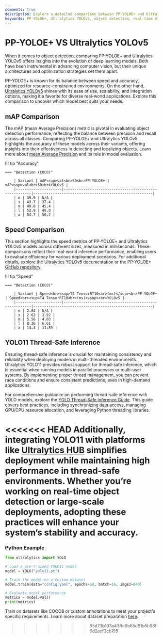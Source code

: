 ```yaml
---
comments: true
description: Explore a detailed comparison between PP-YOLOE+ and Ultralytics YOLOv5, two leading models in object detection and real-time AI. Learn about their performance, precision, and suitability for edge AI and computer vision applications.
keywords: PP-YOLOE+, Ultralytics YOLOv5, object detection, real-time AI, edge AI, computer vision, model comparison, YOLO
---
```


# PP-YOLOE+ VS Ultralytics YOLOv5

When it comes to object detection, comparing PP-YOLOE+ and Ultralytics YOLOv5 offers insights into the evolution of deep learning models. Both have been instrumental in advancing computer vision, but their unique architectures and optimization strategies set them apart.

PP-YOLOE+ is known for its balance between speed and accuracy, optimized for resource-constrained environments. On the other hand, [Ultralytics YOLOv5](https://github.com/ultralytics/yolov5) shines with its ease of use, scalability, and integration options, making it a favorite for diverse real-world applications. Explore this comparison to uncover which model best suits your needs.

## mAP Comparison

The mAP (mean Average Precision) metric is pivotal in evaluating object detection performance, reflecting the balance between precision and recall across all classes. Comparing PP-YOLOE+ and Ultralytics YOLOv5 highlights the accuracy of these models across their variants, offering insights into their effectiveness in detecting and localizing objects. Learn more about [mean Average Precision](https://www.ultralytics.com/glossary/mean-average-precision-map) and its role in model evaluation.

!!! tip "Accuracy"

    === "Detection (COCO)"

    	| Variant | mAP<sup>val<br>50<br>PP-YOLOE+ | mAP<sup>val<br>50<br>YOLOv5 |
    	|---------------------|-------------------------------------------------------|-------------------------------------------------------|
    	| n | 39.9 | N/A |
    	| s | 43.7 | 37.4 |
    	| m | 49.8 | 45.4 |
    	| l | 52.9 | 49.0 |
    	| x | 54.7 | 50.7 |

## Speed Comparison

This section highlights the speed metrics of PP-YOLOE+ and Ultralytics YOLOv5 models across different sizes, measured in milliseconds. These comparisons reflect their real-world inference performance, enabling users to evaluate efficiency for various deployment scenarios. For additional details, explore the [Ultralytics YOLOv5 documentation](https://docs.ultralytics.com/models/yolov5/) or the [PP-YOLOE+ GitHub repository](https://github.com/PaddlePaddle/PaddleDetection).

!!! tip "Speed"

    === "Detection (COCO)"

    	| Variant | Speed<br><sup>T4 TensorRT10<br>(ms)</sup><br>PP-YOLOE+ | Speed<br><sup>T4 TensorRT10<br>(ms)</sup><br>YOLOv5 |
    	|---------------------|-------------------------------------------------------|-------------------------------------------------------|
    	| n | 2.84 | N/A |
    	| s | 2.62 | 1.92 |
    	| m | 5.56 | 4.03 |
    	| l | 8.36 | 6.61 |
    	| x | 14.3 | 11.89 |

## YOLO11 Thread-Safe Inference

Ensuring thread-safe inference is crucial for maintaining consistency and reliability when deploying models in multi-threaded environments. Ultralytics YOLO11 provides robust support for thread-safe inference, which is essential when running models in parallel processes or multi-user systems. By implementing proper thread management, you can prevent race conditions and ensure consistent predictions, even in high-demand applications.

For comprehensive guidance on performing thread-safe inference with YOLO models, explore the [YOLO Thread-Safe Inference Guide](https://docs.ultralytics.com/guides/yolo-thread-safe-inference/). This guide covers best practices, including synchronizing data access, managing GPU/CPU resource allocation, and leveraging Python threading libraries.

<<<<<<< HEAD
Additionally, integrating YOLO11 with platforms like [Ultralytics HUB](https://www.ultralytics.com/hub) simplifies deployment while maintaining high performance in thread-safe environments. Whether you’re working on real-time object detection or large-scale deployments, adopting these practices will enhance your system’s stability and accuracy.
=======

### Python Example

```python
from ultralytics import YOLO

# Load a pre-trained YOLO11 model
model = YOLO("yolo11.pt")

# Train the model on a custom dataset
model.train(data="config.yaml", epochs=50, batch=16, imgsz=640)

# Evaluate model performance
metrics = model.val()
print(metrics)
```

Train on datasets like COCO8 or custom annotations to meet your project's specific requirements. Learn more about dataset preparation [here](https://docs.ultralytics.com/datasets/).

> > > > > > > 95d73b193a43ffc9b65d81b5b93f6d2acf3cb195
